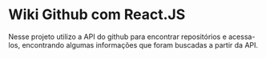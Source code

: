 # Wiki Github com React.JS

Nesse projeto utilizo a API do github para encontrar repositórios e acessa-los, encontrando algumas informações que foram buscadas a partir da API.